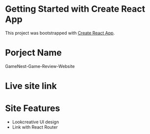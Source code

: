# Getting Started with Create React App

This project was bootstrapped with [Create React App](https://github.com/facebook/create-react-app).

# Porject Name

GameNest-Game-Review-Website

# Live site link


# Site Features

<ul>
<li>Lookcreative UI design</li>
<li>Link with React Router</li>
</ul>